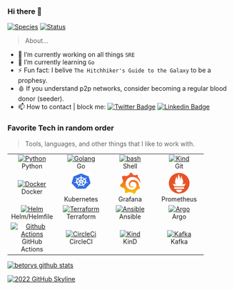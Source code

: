 ### Hi there 👋

[![Species](https://img.shields.io/badge/Species-Homo_sapiens-success?style=flat-square&logo=mailchimp&logoColor=white)](https://en.wikipedia.org/wiki/Homo_sapiens)
[![Status](https://img.shields.io/badge/Status-Stable-success?style=flat-square&logo=gravatar&logoColor=white)](https://en.wikipedia.org/wiki/Life)
> About...
- 🔭    I’m currently working on all things `SRE`
- 🌱    I’m currently learning `Go`
- ⚡    Fun fact: I belive `The Hitchhiker's Guide to the Galaxy` to be a prophesy.
- 🩸    If you understand p2p networks, consider becoming a regular blood donor (seeder).
- 📫    How to contact | block me: [![Twitter Badge](https://img.shields.io/badge/-@pampatzoglou-1ca0f1?style=flat-square&labelColor=1ca0f1&logo=twitter&logoColor=white&link=https://twitter.com/pampatzoglou)](https://twitter.com/pampatzoglou) [![Linkedin Badge](https://img.shields.io/badge/-pampatzoglou-blue?style=flat-square&logo=Linkedin&logoColor=white&link=https://www.linkedin.com/in/pampatzoglou/)](https://www.linkedin.com/in/pampatzoglou/)
### Favorite Tech in random order

> Tools, languages, and other things that I like to work with.

<table>
  <tr>
    <td align="center" width="96">
      <a href="#macropower-tech">
        <img src="https://icons-for-free.com/download-icon-super+tiny+icons+python-1324450764865983278_512.png" width="48" height="48" alt="Python" />
      </a>
      <br>Python
    </td>
    <td align="center" width="96">
      <a href="#macropower-tech">
        <img src="https://img.icons8.com/color/480/golang.png" width="48" height="48" alt="Golang" />
      </a>
      <br>Go
    </td>
    <td align="center" width="96">
      <a href="#macropower-tech">
        <img src="https://cdn4.iconfinder.com/data/icons/small-n-flat/24/terminal-512.png" width="58" height="58" alt="bash" />
      </a>
      <br>Shell
    </td>
    <td align="center" width="96">
      <a href="#macropower-tech" >
        <img src="https://upload.wikimedia.org/wikipedia/commons/thumb/3/3f/Git_icon.svg/1200px-Git_icon.svg.png" width="48" height="48" alt="Kind" />
      </a>
      <br>Git
    </td>
  </tr>
  <tr>
    <td align="center" width="96"> 
      <a href="#macropower-tech" >
        <img src="https://www.docker.com/wp-content/uploads/2022/05/Docker_Temporary_Image_Google_Blue_1080x1080_v1.png" width="48" height="48" alt="Docker" />
      </a>
      <br>Docker
    </td>
    <td align="center" width="96">
      <a href="#macropower-tech" >
        <img src="https://raw.githubusercontent.com/cncf/artwork/master/projects/kubernetes/icon/color/kubernetes-icon-color.svg" width="48" height="48" alt="Kubernetes" />
      </a>
      <br>Kubernetes
    </td>
    <td align="center" width="96">
      <a href="#macropower-tech" >
        <img src="https://raw.githubusercontent.com/grafana/grafana/master/public/img/grafana_icon.svg" width="48" height="48" alt="Grafana" />
      </a>
      <br>Grafana
    </td>
    <td align="center" width="96">
      <a href="#macropower-tech" >
        <img src="https://raw.githubusercontent.com/cncf/artwork/master/projects/prometheus/icon/color/prometheus-icon-color.svg" width="48" height="48" alt="Prometheus" />
      </a>
      <br>Prometheus
    </td>
  </tr>
  <tr>
    <td align="center" width="96"> 
      <a href="#macropower-tech" >
        <img src="https://cncf-branding.netlify.app/img/projects/helm/icon/color/helm-icon-color.svg" width="48" height="48" alt="Helm" />
      </a>
      <br>Helm/Helmfile
    </td>
    <td align="center" width="96">
      <a href="#macropower-tech" >
        <img src="https://user-images.githubusercontent.com/31406378/108641411-f9374f00-7496-11eb-82a7-0fa2a9cc5f93.png" width="48" height="48" alt="Terraform" />
      </a>
      <br>Terraform
    </td>
    <td align="center" width="96">
      <a href="#macropower-tech" >
        <img src="https://upload.wikimedia.org/wikipedia/commons/thumb/2/24/Ansible_logo.svg/1664px-Ansible_logo.svg.png" width="48" height="48" alt="Ansible" />
      </a>
      <br>Ansible
    </td>
    <td align="center" width="96">
      <a href="#macropower-tech" >
        <img src="https://cncf-branding.netlify.app/img/projects/argo/icon/color/argo-icon-color.svg" width="48" height="48" alt="Argo" />
      </a>
      <br>Argo
    </td>
  </tr>
  <tr>
    <td align="center" width="96"> 
      <a href="#macropower-tech" >
        <img src="https://david.gardiner.net.au/assets/2021/07/github-actions-logo.png" width="48" height="48" alt="Github Actions" />
      </a>
      <br>GitHub Actions
    </td>
    <td align="center" width="96">
      <a href="#macropower-tech" >
        <img src="https://upload.wikimedia.org/wikipedia/commons/thumb/8/82/Circleci-icon-logo.svg/1200px-Circleci-icon-logo.svg.png" width="48" height="48" alt="CircleCi" />
      </a>
      <br>CircleCI
    <td align="center" width="96">
      <a href="#macropower-tech" >
        <img src="https://raw.githubusercontent.com/kubernetes-sigs/kind/main/logo/logo.svg" width="48" height="48" alt="Kind" />
      </a>
      <br>KinD
    </td>
    <td align="center" width="96">
      <a href="#macropower-tech">
        <img src="https://cncf-branding.netlify.app/img/projects/strimzi/stacked/color/strimzi-stacked-color.svg" width="48" height="48" alt="Kafka" />
      </a>
      <br>Kafka
    </td>
  </tr>
</table>


[![betorvs github stats](https://github-readme-stats.vercel.app/api?username=pampatzoglou&show_icons=true)](https://github.com/pampatzoglou/pampatzoglou)

<a href="https://skyline.github.com/pampatzoglou/2022" title="2022 GitHub Skyline"><img src="...." alt="2022 GitHub Skyline" width="50%" /></a>